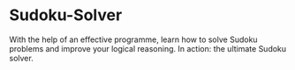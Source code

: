# Sudoku-Solver
With the help of an effective programme, learn how to solve Sudoku problems and improve your logical reasoning. In action: the ultimate Sudoku solver.
